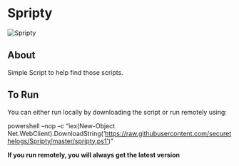 # Spripty

![Spripty](https://ctrla1tdel.files.wordpress.com/2020/04/spripty.gif)

## About

Simple Script to help find those scripts. 


## To Run

You can either run locally by downloading the script or run remotely using: 

powershell –nop –c “iex(New-Object Net.WebClient).DownloadString(‘https://raw.githubusercontent.com/securethelogs/Spripty/master/spripty.ps1’)”

<b>If you run remotely, you will always get the latest version</b>
